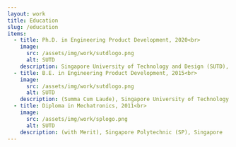 ```yaml
---
layout: work
title: Education
slug: /education
items:
  - title: Ph.D. in Engineering Product Development, 2020<br>
    image:
      src: /assets/img/work/sutdlogo.png
      alt: SUTD
    description: Singapore University of Technology and Design (SUTD), Singapore
  - title: B.E. in Engineering Product Development, 2015<br>
    image:
      src: /assets/img/work/sutdlogo.png
      alt: SUTD
    description: (Summa Cum Laude), Singapore University of Technology and Design (SUTD), Singapore
  - title: Diploma in Mechatronics, 2011<br>
    image:
      src: /assets/img/work/splogo.png
      alt: SUTD
    description: (with Merit), Singapore Polytechnic (SP), Singapore
---
```


